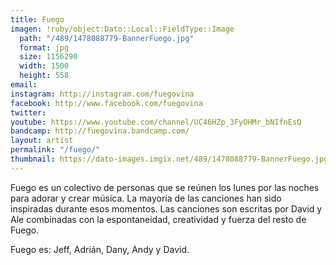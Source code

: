 ```yaml
---
title: Fuego
imagen: !ruby/object:Dato::Local::FieldType::Image
  path: "/489/1478088779-BannerFuego.jpg"
  format: jpg
  size: 1156290
  width: 1500
  height: 558
email: 
instagram: http://instagram.com/fuegovina
facebook: http://www.facebook.com/fuegovina
twitter: 
youtube: https://www.youtube.com/channel/UC46HZp_3FyOHMr_bNIfnEsQ
bandcamp: http://fuegovina.bandcamp.com/
layout: artist
permalink: "/fuego/"
thumbnail: https://dato-images.imgix.net/489/1478088779-BannerFuego.jpg?ixlib=rb-1.1.0&ch=DPR%2CWidth&auto=compress%2Cformat&w=370
---
```


<p><span>Fuego es un colectivo de personas que se reúnen los lunes por las noches para adorar y crear música. La mayoría de las canciones han sido inspiradas durante esos momentos. Las canciones son escritas por David y Ale combinadas con la espontaneidad, creatividad y fuerza del resto de Fuego. </span></p><p>Fuego es: Jeff, Adrián, Dany, Andy y David.</p>